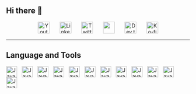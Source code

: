 ## Hi there 👋

<!-- Social icons section -->
<p align="center">
  <a href="https://www.youtube.com/c/DevProTips"><img width="32px" alt="Youtube" title="Youtube" src="https://i.imgur.com/qiXu7b2.png"/></a>
  &#8287;&#8287;&#8287;&#8287;&#8287;
  <a href="https://www.linkedin.com/in/jonah-lawrence/"><img width="32px" alt="LinkedIn" title="LinkedIn" src="https://i.imgur.com/yRpa1dQ.png"/></a>
  &#8287;&#8287;&#8287;&#8287;&#8287;
  <a href="https://twitter.com/DenverCoder1"><img width="32px" alt="Twitter" title="Twitter" src="https://i.imgur.com/AixJgnm.png"/></a>
  &#8287;&#8287;&#8287;&#8287;&#8287;
  <a href="https://discord.gg/fPrdqh3Zfu" alt="Discord" title="Dev Pro Tips Discord Server"><img width="32px" src="https://i.imgur.com/OViZO8J.png"/></a>
  &#8287;&#8287;&#8287;&#8287;&#8287;
  <a href="https://dev.to/denvercoder1"><img width="32px" alt="Dev.to" title="DenverCoder1 Dev.to" src="https://i.imgur.com/mVm29vK.png"></a>
  &#8287;&#8287;&#8287;&#8287;&#8287;
  <a href="https://ko-fi.com/jlawrence"><img width="32px" alt="Ko-fi" title="Buy me a coffee" src="https://i.imgur.com/PpLeD3K.png"/></a>
<!--   &#8287;&#8287;&#8287;&#8287;&#8287;
  <a href="http://eyl327.mywebcommunity.org/promos/"><img width="32px" alt="Free Stuff" title="Free gifts for you" src="https://i.imgur.com/0uVwkoZ.png"/></a> -->
</p>

---
## Language and Tools
<img src="https://cdn.jsdelivr.net/gh/devicons/devicon@latest/icons/html5/html5-original.svg"  height='30px' width='30px' align='left' alt='JavaScript' style='padding-right: 10px;'/>
<img src="https://cdn.jsdelivr.net/gh/devicons/devicon@latest/icons/css3/css3-original.svg" height='30px' width='30px' align='left' alt='JavaScript' style='padding-right: 10px;' />
<img src="https://cdn.jsdelivr.net/gh/devicons/devicon@latest/icons/javascript/javascript-original.svg" height='30px' width='30px' align='left' alt='JavaScript' style='padding-right: 10px;'/>
<img src="https://cdn.jsdelivr.net/gh/devicons/devicon@latest/icons/react/react-original.svg" height='30px' width='30px' align='left' alt='JavaScript' style='padding-right: 10px;'/>
<img src="https://cdn.jsdelivr.net/gh/devicons/devicon@latest/icons/reactrouter/reactrouter-original.svg" height='30px' width='30px' align='left' alt='JavaScript' style='padding-right: 10px;'/>
<img src="https://cdn.jsdelivr.net/gh/devicons/devicon@latest/icons/redux/redux-original.svg" height='30px' width='30px' align='left' alt='JavaScript' style='padding-right: 10px;'/>
<img src="https://cdn.jsdelivr.net/gh/devicons/devicon@latest/icons/nodejs/nodejs-original-wordmark.svg" height='30px' width='30px' align='left' alt='JavaScript' style='padding-right: 10px;'/>
<img src="https://cdn.jsdelivr.net/gh/devicons/devicon@latest/icons/mongodb/mongodb-original-wordmark.svg" height='30px' width='30px' align='left' alt='JavaScript' style='padding-right: 10px;' />
<img src="https://cdn.jsdelivr.net/gh/devicons/devicon@latest/icons/express/express-original-wordmark.svg" height='30px' width='30px' align='left' alt='JavaScript' style='padding-right: 10px;'/>
<img src="https://cdn.jsdelivr.net/gh/devicons/devicon@latest/icons/mongoose/mongoose-original-wordmark.svg" height='30px' width='30px' align='left' alt='JavaScript' style='padding-right: 10px;'/>          
<img src="https://cdn.jsdelivr.net/gh/devicons/devicon@latest/icons/tailwindcss/tailwindcss-original.svg" height='30px' width='30px' align='left' alt='JavaScript' style='padding-right: 10px;'/>
<img src="https://cdn.jsdelivr.net/gh/devicons/devicon@latest/icons/materialui/materialui-original.svg" height='30px' width='30px' align='left' alt='JavaScript' style='padding-right: 10px;'/>
          
